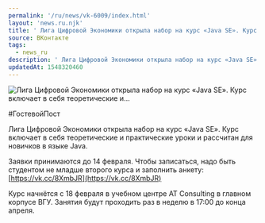 ```yaml
---
permalink: '/ru/news/vk-6009/index.html'
layout: 'news.ru.njk'
title: ' Лига Цифровой Экономики открыла набор на курс «Java SE». Курс включает в себя теоретические и…'
source: ВКонтакте
tags:
  - news_ru
description: ' Лига Цифровой Экономики открыла набор на курс «Java SE». Курс включает в себя теоретические и…'
updatedAt: 1548320460
---
```

![ Лига Цифровой Экономики открыла набор на курс «Java SE». Курс включает в себя теоретические и…](https://sun9-36.userapi.com/impf/c850224/v850224312/c7627/CVmv2TG0bFI.jpg?size=1280x853&quality=96&sign=d0f0f4ebb4391fa45fc2f3f64051a8a6&c_uniq_tag=A2vFi_tXEdnus78aoWi6TJI_jcl0o0_9w24qlYnUvms&type=album)

#ГостевойПост

Лига Цифровой Экономики открыла набор на курс «Java SE». Курс включает в себя теоретические и практические уроки и рассчитан для новичков в языке Java.

Заявки принимаются до 14 февраля. Чтобы записаться, надо быть студентом не младше второго курса и заполнить анкету: [https://vk.cc/8XmbJR](https://vk.cc/8XmbJR)

Курс начнётся с 18 февраля в учебном центре AT Consulting в главном корпусе ВГУ. Занятия будут проходить раз в неделю в 17:00 до конца апреля.
